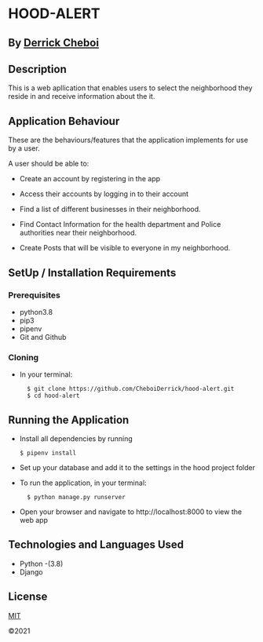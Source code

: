 # HOOD-ALERT

## By [Derrick Cheboi](https://github.com/CheboiDerrick/)

## Description
This is a web apllication that enables users to select the neighborhood they reside in and receive information about the it.
## Application Behaviour
These are the behaviours/features that the application implements for use by a user.

A user should be able to:
* Create an account by registering in the app
* Access their accounts by logging in to their account
* Find a list of different businesses in their neighborhood.
* Find Contact Information for the health department and Police authorities near their neighborhood.

* Create Posts that will be visible to everyone in my neighborhood.


## SetUp / Installation Requirements
### Prerequisites
* python3.8
* pip3
* pipenv
* Git and Github

### Cloning
* In your terminal:
        
        $ git clone https://github.com/CheboiDerrick/hood-alert.git
        $ cd hood-alert

## Running the Application
* Install all dependencies by running 

      $ pipenv install

* Set up your database and add it to the settings in the hood project folder
* To run the application, in your terminal:
        
        $ python manage.py runserver

* Open your browser and navigate to http://localhost:8000 to view the web app

        
## Technologies and Languages Used
* Python -(3.8)
* Django


## License
[MIT](https://github.com/CheboiDerrick/hood-alert/blob/main/LICENCE) 

&copy;2021